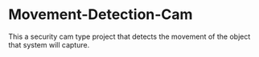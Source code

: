 # Movement-Detection-Cam
This a security cam type project that detects the movement of the object that system will capture.
